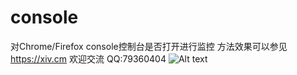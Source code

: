 # console
对Chrome/Firefox console控制台是否打开进行监控
方法效果可以参见 https://xiv.cm
欢迎交流 QQ:79360404
![Alt text](https://xiv.cm/common/images/top/wx.png)
